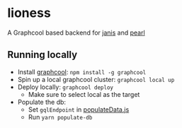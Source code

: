 # lioness

A Graphcool based backend for [janis](https://github.com/cityofaustin/janis) and [pearl](https://github.com/cityofaustin/pearl)

## Running locally
* Install [graphcool](https://www.graph.cool/): `npm install -g graphcool`
* Spin up a local graphcool cluster: `graphcool local up`
* Deploy locally: `graphcool deploy`
  * Make sure to select local as the target
* Populate the db:
  * Set `gqlEndpoint` in [populateData.js](data/src/populateData.js)
  * Run `yarn populate-db`

